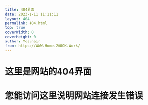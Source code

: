 ```yaml
---
title: 404界面
date: 2023-1-11 11:11:11
layout: 404
permalink: 404.html
top: true
coverWidth: 0
coverHeight: 0
author: Yosunair
from: https://WWW.Home.200OK.Work/
---
```


#   这里是网站的404界面      
#   您能访问这里说明网站连接发生错误      
